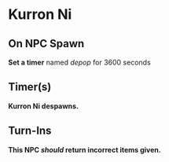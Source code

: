 # Kurron Ni



## On NPC Spawn

**Set a timer** named *depop* for 3600 seconds


## Timer(s)

**Kurron Ni despawns.**


## Turn-Ins



**This NPC *should* return incorrect items given.**
